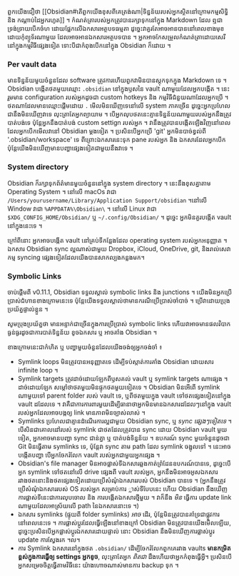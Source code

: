 ពួកយើងជឿថា [[Obsidian#តើពួកយើងខុសពីគេត្រង់ណា|ទិន្នន័យរបស់អ្នកស្ថិតនៅក្រោមកម្មសិទ្ធិ និង កណ្តាប់ដៃអ្នករហូត]] ។ កំណត់ត្រារបស់អ្នកត្រូវបានរក្សាទុកនៅក្នុង Markdown ដែល ឮជា ទ្រង់ទ្រាយបើកចំហ ដោយផ្អែកលើឯកសារអត្ថបទធម្មតា ដូច្នេះវាគួរតែអាចអានបាននៅពេលខាងមុខដោយកុំព្យូទ័រណាមួយ ដែលអាចអានឯកសារអត្ថបទបាន ។ អ្នកអាចកែសម្រួលកំណត់ត្រាដោយសេរីនៅក្នុងកម្មវិធីផ្សេងទៀត ទោះបីជាកំពុងបើកនៅក្នុង Obsidian ក៏ដោយ ។

### Per vault data

មានទិន្នន័យមួយចំនួនដែល software ត្រូវការ​ហើយពួកវាមិនបានស្តុកទុកក្នុង Markdown ទេ ។ Obsidian បង្កើតថតមួយឈ្មោះ `.obsidian` នៅក្នុងឫសនៃ vault ណាមួយដែលអ្នកបង្កើត ។ នេះរួមមាន​​ configuration​ របស់អ្នកដូចជា​ custom hotkeys និង កម្មវិធីជំនួយណាដែលអ្នកប្រើ ។ ថតណាដែលមានឈ្មោះផ្តើមដោយ `.` មើលមិនឃើញទេនៅលើ​​ system ភាគច្រើន ដូច្នេះអ្នកប្រហែលជានឹងមិនឃើញវាទេ លុះត្រាតែអ្នកព្យាយាម ។ បើអ្នកលុបថតនេះគ្មានទិន្នន័យណាមួយរបស់អ្នកនឹងត្រូវបាត់បង់ទេ ប៉ុន្តែអ្នកនឹងបាត់បង់ custom settign របស់អ្នក​ ។ វានឹងត្រូវបានបង្កើតឡើងវិញនៅពេលដែលអ្នកបើកមើលវានៅ Obsidian ម្តងទៀត ។ ប្រសិនបើអ្នកប្រើ 'git' អ្នកមិនបាច់ខ្វល់ពី '.obsidian/workspace'​ ទេ ពីព្រោះឯកសារនេះទុក pane របស់អ្នក និង ឯកសារដែលអ្នកបើក ប៉ុន្តែយើងមិនឃើញមានបញ្ហាផ្សេងទៀតជាមួយនឹងវាទេ ។

### System directory

Obsidian ក៏រក្សាទុកព័ត៌មានមួយចំនួននៅក្នុង system directory ។ នេះនឹងខុសគ្នាតាម Operating System​ ។​ នៅលើ macOs វាជា​ `/Users/yourusername/Library/Application Support/obsidian` ។​ នៅលើ Window វាជា​ `%APPDATA%\Obsidian\` ។​ នៅលើ Linux វាជា `$XDG_CONFIG_HOME/Obsidian/` ឬ `~/.config/Obsidian/` ។ ដូច្នេះ អ្នកមិនគួរបង្កើត vault នៅក្នុងនេះទេ ។

ក្រៅពីនោះ អ្នកអាចបង្កើត vault នៅគ្រប់ទីកន្លែងដែល operating system របស់អ្នកអនុញ្ញាត ។ ឯកសារ Obsidian sync ល្អណាស់ជាមួយ Dropbox, iCloud, OneDrive, git, និងរាល់សេវាកម្ម syncing ផ្សេងទៀតដែលយើងបានសាកល្បងកន្លងមក។

### Symbolic Links

ចាប់ផ្តើមពី v0.11.1, Obsidian ទទួលស្គាល់ symbolic links និង junctions ។ យើងមិនអ្នកប្រើប្រាស់ជំហានខាងក្រោមនេះទេ ប៉ុន្តែយើងទទួលស្គាល់ថាមានករណីប្រើប្រាស់ចាំបាច់ ។ ប្រើវាដោយប្រុងប្រយ័ត្នផ្ទាល់ខ្លួន ។

សូមប្រុងប្រយ័ត្នថា មានអន្ទាក់ជាច្រើនក្នុងការប្រើប្រាស់​ symbolic links ហើយវាអាចមានផលវិបាកធ្ងន់ធ្ងរដូចជាការបាត់ទិន្នន័យ ខូចឯកសារ ឬ​ អាចគាំង Obsidian ។

ខាងក្រោមនេះជាកំហិត ឬ បញ្ហាមួយចំនួនដែលយើងចង់ឲ្យអ្នកចង់ចាំ ៖

- Symlink loops មិនត្រូវបានអនុញ្ញាតទេ ដើម្បីទប់ស្កាត់ការគាំង Obsidian ដោយសារ infinite loop ។
- Symlink targets ត្រូវដាច់ដោយឡែកពីឫសគល់ vault ឬ symlink targets​ ណាផ្សេង ។ ដាច់ដោយឡែក សម្តៅថាថតមួយមិនផ្ទុកថតមួយទៀតទេ ។ Obsidian មិនអើពើ symlink ណាមួយទៅ parent folder របស់ vault ទេ, ឬពីថតមួយក្នុង vault ទៅថតផ្សេងទៀតនៅក្នុង vault ដដែលទេ ។ វាគឺជាការការពារមួយដើម្បីធានាថាអ្នកមិនមានឯកសារដដែលៗនៅក្នុង vault របស់អ្នកដែលអាចបង្កឲ្យ link មានភាពមិនច្បាស់លាស់ ។
- Symlinks ប្រហែលជាគ្មានដំណើរការល្អជាមួយ Obsidian sync, ឬ _sync ផ្សេងៗទៀតទេ_ ។ បើសិនជាគោលដៅរបស់ symlink ជាថតដែលត្រូវបាន sync ដោយ Obsidian vault មួយទៀត, អ្នកអាចមានបញ្ហា sync ជាន់គ្នា ឬ បាត់បង់ទិន្នន័យ ។ ឧបករណ៍ sync មួយចំនួនដូចជា Git មិនធ្វើតាម symlinks ទេ, ប៉ុន្តែវា sync តាម path​ ដែល symlink ចង្អុលទៅ​ ។​ នេះអាចបង្កើតបញ្ហា បើអ្នកចែករំលែក vault របស់អ្នកជាមួយអ្នកផ្សេង ។ 
- Obsidian's file manager មិនអាចផ្លាស់ទីឯកសារឆ្លងកាត់ព្រំដែនឧបករណ៍បានទេ, ដូច្នេះបើអ្នក symlink ទៅថតនៅលើ drive ផ្សេងពី vault របស់អ្នក, អ្នកនឹងមិនអាចអូសឯកសាររវាងថតនោះនិងថតផ្សេងទៀតដោយប្រើសំណំុឯកសាររបស់ Obsidian បានទេ ។ (អ្នកនឹងត្រូវប្រើសំណំុឯកសាររបស់ OS របស់អ្នក សម្រាប់ការ ្លាស់ទីបែបនេះ ហើយ Obsidian នឹងឃើញការផ្លាស់ទីនេះជាការលុបចោល និង ការបង្កើតឯកសារថ្មីមួយ ។ វាក៏នឹង _មិន_ ធ្វើការ​ update link ណាមួយដែលអាស្រ័យលើ path នៃឯកសារនោះទេ ។)
- ឯកសារ symlinks (ផ្ទុយពី folder symlinks) _អាច_ ដើរ, ប៉ុន្តែមិនត្រូវបានគាំទ្រជាផ្លូវការនៅពេលនេះទេ​ ។ ការផ្លាស់ប្តូរដែលធ្វើឡើងនៅខាងក្រៅ Obsidian មិនត្រូវបានយើងមើលឡើយ, ដូច្នេះប្រសិនបើអ្នកផ្លាស់ប្ដូរឯកសារដោយផ្ទាល់ នោះ Obsidian នឹងមិនឃើញការផ្លាស់ប្ដូរ update ការស្វែងរក ។ល។
- ការ​ Symlink ឯកសារនៅក្នុងថត `.obsidian/`​ ដើម្បីចែករំលែកពួកគេរវាង vaults **មានកម្រិតខ្ពស់ក្នុងការធ្វើឲ្យ settings អ្នកខូច​**, លុះត្រាតែអ្នក _ពិតជា_ ដឹងហើយថាអ្នកកំពុងធ្វើអ្វី។ ប្រសិនបើអ្នកសម្រេចចិត្តធ្វើតាមវិធីនេះ យ៉ាងហោចណាស់មានការ backup ទុក ។
